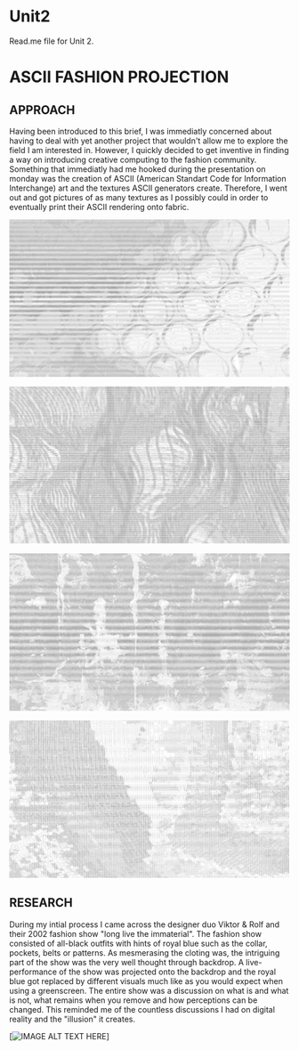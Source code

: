# Unit2
Read.me file for Unit 2.
# ASCII FASHION PROJECTION

## APPROACH

Having been introduced to this brief, I was immediatly concerned about having to deal with yet another project that wouldn't allow me to explore the field I am interested in. However, I quickly decided to get inventive in finding a way on introducing creative computing to the fashion community. Something that immediatly had me hooked during the presentation on monday was the creation of ASCII (American Standart Code for Information Interchange) art and the textures ASCII generators create. Therefore, I went out and got pictures of as many textures as I possibly could in order to eventually print their ASCII rendering onto fabric.


![ ](picture1.jpg)


![ ](picture2.jpg)


![ ](picture3.jpg)


![ ](picture4.jpg)

## RESEARCH

During my intial process I came across the designer duo Viktor & Rolf and their 2002 fashion show "long live the immaterial". The fashion show consisted of all-black outfits with hints of royal blue such as the collar, pockets, belts or patterns. As mesmerasing the cloting was, the intriguing part of the show was the very well thought through backdrop. A live-performance of the show was projected onto the backdrop and the royal blue got replaced by different visuals much like as you would expect when using a greenscreen. The entire show was a discussion on what is and what is not, what remains when you remove and how perceptions can be changed. This reminded me of the countless discussions I had on digital reality and the "illusion" it creates.


[![IMAGE ALT TEXT HERE](https://www.youtube.com/watch?v=mMBpRmIivUA)]


